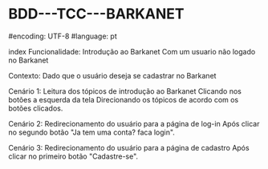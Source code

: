 # BDD---TCC---BARKANET
#encoding: UTF-8
#language: pt

index
Funcionalidade: Introdução ao Barkanet 
Com um usuario não logado no Barkanet 

Contexto: Dado que o usuário deseja se cadastrar no Barkanet 

Cenário 1: Leitura dos tópicos de introdução ao Barkanet 
Clicando nos botões a esquerda da tela 
Direcionando os tópicos de acordo com os botões clicados.

Cenário 2: Redirecionamento do usuário para a página de log-in
Após clicar no segundo botão "Ja tem uma conta? faca login".

Cenário 3: Redirecionamento do usuário para a página de cadastro 
Após clicar no primeiro botão "Cadastre-se".
